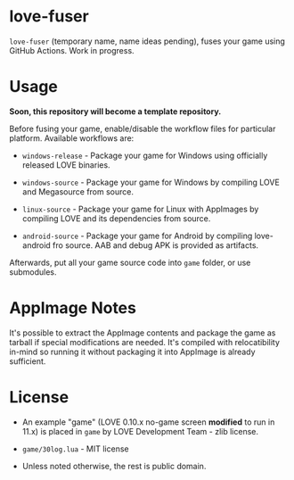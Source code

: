 love-fuser
=====

`love-fuser` (temporary name, name ideas pending), fuses your game using GitHub Actions. Work in progress.

Usage
=====

**Soon, this repository will become a template repository.**

Before fusing your game, enable/disable the workflow files for particular platform. Available workflows are:

* `windows-release` - Package your game for Windows using officially released LOVE binaries.

* `windows-source` - Package your game for Windows by compiling LOVE and Megasource from source.

* `linux-source` - Package your game for Linux with AppImages by compiling LOVE and its dependencies from source.

* `android-source` - Package your game for Android by compiling love-android fro source. AAB and debug APK is provided as artifacts.

Afterwards, put all your game source code into `game` folder, or use submodules.

AppImage Notes
=====

It's possible to extract the AppImage contents and package the game as tarball if special modifications are needed.
It's compiled with relocatibility in-mind so running it without packaging it into AppImage is already sufficient.

License
=====

* An example "game" (LOVE 0.10.x no-game screen **modified** to run in 11.x) is placed in `game` by LOVE Development Team - zlib license.

* `game/30log.lua` - MIT license

* Unless noted otherwise, the rest is public domain.
